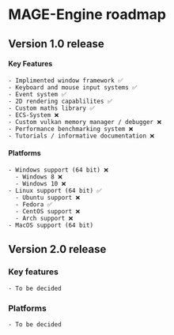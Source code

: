 # MAGE-Engine roadmap

## Version 1.0 release

#### Key Features
    - Implimented window framework ✅
    - Keyboard and mouse input systems ✅
    - Event system ✅
    - 2D rendering capablilites ✅
    - Custom maths library ✅
    - ECS-System ❌
    - Custom vulkan memory manager / debugger ❌
    - Performance benchmarking system ❌
    - Tutorials / informative documentation ❌

#### Platforms
    - Windows support (64 bit) ❌
      - Windows 8 ❌
      - Windows 10 ❌
    - Linux support (64 bit) ✅
      - Ubuntu support ❌
      - Fedora ✅
      - CentOS support ❌
      - Arch support ❌
    - MacOS support (64 bit)



## Version 2.0 release

### Key features
    - To be decided

### Platforms
    - To be decided
